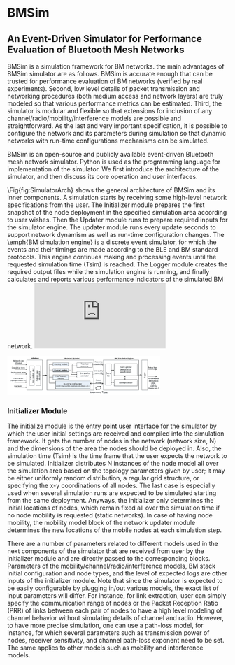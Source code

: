 # BMSim
 ## An Event-Driven Simulator for Performance Evaluation of Bluetooth Mesh Networks
BMSim is a simulation framework for BM networks. the main advantages of BMSim simulator are as follows. BMSim is accurate enough that can be trusted for performance evaluation of BM networks (verified by real experiments). Second, low level details of packet transmission and networking procedures (both medium access and network layers) are truly modeled so that various performance metrics can be estimated. Third, the simulator is modular and flexible so that extensions for inclusion of any channel/radio/mobility/interference models are possible and straightforward. As the last and very important specification, it is possible to configure the network and its parameters during simulation so that dynamic networks with run-time configurations mechanisms can be simulated. 

BMSim is an open-source and publicly available event-driven Bluetooth mesh network simulator. Python is used as the programming language for implementation of the simulator. We first introduce the architecture of the simulator, and then discuss its core operation and user interfaces.

\Fig{fig:SimulatorArch} shows the general architecture of BMSim and its inner components. A simulation starts by receiving some high-level network specifications from the user. The Initializer module prepares the first snapshot of the node deployment in the specified simulation area according to user wishes. Then the Updater module runs to prepare required inputs for the simulator engine. The updater module runs every update seconds to support network dynamism as well as run-time configuration changes. The \emph{BM simulation engine} is a discrete event simulator, for which the events and their timings are made according to the BLE and BM standard protocols. This engine continues making and processing events until the requested simulation time (Tsim) is reached. The Logger module creates the required output files while the simulation engine is running, and finally calculates and reports various performance indicators of the simulated BM network.
![alt text](https://github.com/BMSimulator/BMSim/blob/main/BMSim_architecture.pdf)

<img src="https://github.com/BMSimulator/BMSim/blob/main/BMSim_architecture.pdf" width="350">

### Initializer Module
The initialize module is the entry point user interface for the simulator by which the user initial settings are received and compiled into the simulation framework. It gets the number of nodes in the network (network size, N) and the dimensions of the area the nodes should be deployed in. Also, the simulation time (Tsim) is the time frame that the user expects the network to be simulated. Initializer distributes N instances of the node model all over the simulation area based on the topology parameters given by user; it may be either uniformly random distribution, a regular grid structure, or specifying the x-y coordinations of all nodes. The last case is especially used when several simulation runs are expected to be simulated starting from the same deployment. Anyways, the initializer only determines the initial locations of nodes, which remain fixed all over the simulation time if no node mobility is requested (static networks). In case of having node mobility, the mobility model block of the network updater module determines the new locations of the mobile nodes at each simulation step.

There are a number of parameters related to different models used in the next components of the simulator that are received from user by the initializer module and are directly passed to the corresponding blocks. Parameters of the mobility/channel/radio/interference models, BM stack initial configuration and node types, and the level of expected logs are other inputs of the initializer module. Note that since the simulator is expected to be easily configurable by plugging in/out various models, the exact list of input parameters will differ. For instance, for link extraction, user can simply specify the communication range of nodes or the Packet Reception Ratio (PRR) of links between each pair of nodes to have a high level modeling of channel behavior without simulating details of channel and radio. However, to have more precise simulation, one can use a path-loss model, for instance, for which several parameters such as transmission power of nodes, receiver sensitivity, and channel path-loss exponent need to be set. The same applies to other models such as mobility and interference models.
